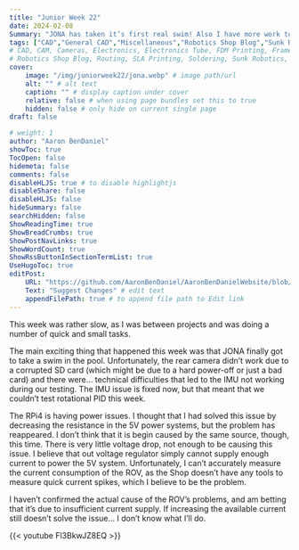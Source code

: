 ```yaml
---
title: "Junior Week 22"
date: 2024-02-08
Summary: "JONA has taken it’s first real swim! Also I have more work to do…"
tags: ["CAD","General CAD","Miscellaneous","Robotics Shop Blog","Sunk Robotics"]
# CAD, CAM, Cameras, Electronics, Electronics Tube, FDM Printing, Frame, General CAD, Laser Cutting, Manufacturing, Milling, Miscellaneous, PCB Design,
# Robotics Shop Blog, Routing, SLA Printing, Soldering, Sunk Robotics, WAter-Jet Cutting, Watts Water Plaque, General CAD, Machinist's Jack, Turning
cover:
    image: "/img/juniorweek22/jona.webp" # image path/url
    alt: "" # alt text
    caption: "" # display caption under cover
    relative: false # when using page bundles set this to true
    hidden: false # only hide on current single page
draft: false

# weight: 1
author: "Aaron BenDaniel"
showToc: true
TocOpen: false
hidemeta: false
comments: false
disableHLJS: true # to disable highlightjs
disableShare: false
disableHLJS: false
hideSummary: false
searchHidden: false
ShowReadingTime: true
ShowBreadCrumbs: true
ShowPostNavLinks: true
ShowWordCount: true
ShowRssButtonInSectionTermList: true
UseHugoToc: true
editPost:
    URL: "https://github.com/AaronBenDaniel/AaronBenDanielWebsite/blob/main/content"
    Text: "Suggest Changes" # edit text
    appendFilePath: true # to append file path to Edit link
---
```


This week was rather slow, as I was between projects and was doing a number of quick and small tasks.

The main exciting thing that happened this week was that JONA finally got to take a swim in the pool. Unfortunately, the rear camera didn’t work due to a corrupted SD card (which might be due to a hard power-off or just a bad card) and there were… technical difficulties that led to the IMU not working during our testing. The IMU issue is fixed now, but that meant that we couldn’t test rotational PID this week.

The RPi4 is having power issues. I thought that I had solved this issue by decreasing the resistance in the 5V power systems, but the problem has reappeared. I don’t think that it is begin caused by the same source, though, this time. There is very little voltage drop, not enough to be causing this issue. I believe that out voltage regulator simply cannot supply enough current to power the 5V system. Unfortunately, I can’t accurately measure the current consumption of the ROV, as the Shop doesn’t have any tools to measure quick current spikes, which I believe to be the problem.

I haven’t confirmed the actual cause of the ROV’s problems, and am betting that it’s due to insufficient current supply. If increasing the available current still doesn’t solve the issue… I don’t know what I’ll do.

{{< youtube Fl3BkwJZ8EQ >}}